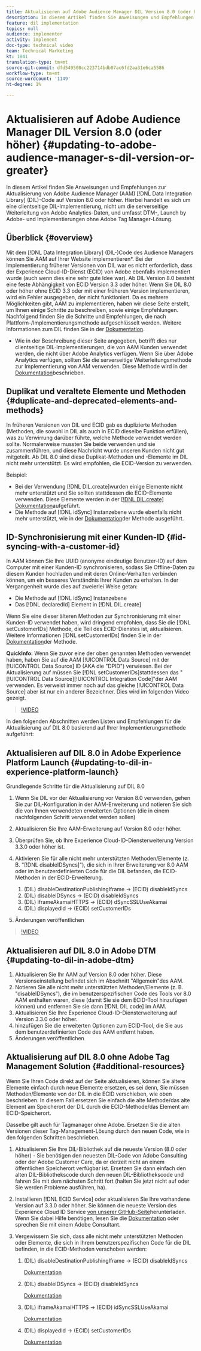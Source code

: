 ```yaml
---
title: Aktualisieren auf Adobe Audience Manager DIL Version 8.0 (oder höher)
description: In diesem Artikel finden Sie Anweisungen und Empfehlungen zur Aktualisierung von Adobe Audience Manager (AAM) Data Integration Library (DIL)-Code auf Version 8.0 oder höher. Hierbei handelt es sich um eine clientseitige DIL-Implementierung, nicht um die serverseitige Weiterleitung von Adobe Analytics-Daten, und umfasst DTM-, Launch by Adobe- und Implementierungen ohne Adobe Tag Manager-Lösung.
feature: dil implementation
topics: null
audience: implementer
activity: implement
doc-type: technical video
team: Technical Marketing
kt: 1841
translation-type: tm+mt
source-git-commit: dfd549508cc223714bdb07ac6fd2aa31e6ca5586
workflow-type: tm+mt
source-wordcount: '1149'
ht-degree: 1%

---
```



# Aktualisieren auf Adobe Audience Manager DIL Version 8.0 (oder höher) {#updating-to-adobe-audience-manager-s-dil-version-or-greater}

In diesem Artikel finden Sie Anweisungen und Empfehlungen zur Aktualisierung von Adobe Audience Manager (AAM) [!DNL Data Integration Library] (DIL)-Code auf Version 8.0 oder höher. Hierbei handelt es sich um eine clientseitige DIL-Implementierung, nicht um die serverseitige Weiterleitung von Adobe Analytics-Daten, und umfasst DTM-, Launch by Adobe- und Implementierungen ohne Adobe Tag Manager-Lösung.

## Überblick {#overview}

Mit dem [!DNL Data Integration Library] (DIL-)Code des Audience Managers können Sie AAM auf Ihrer Website implementieren*. Bei der Implementierung früherer Versionen von DIL war es nicht erforderlich, dass der Experience Cloud-ID-Dienst (ECID) von Adobe ebenfalls implementiert wurde (auch wenn dies eine sehr gute Idee war). Ab DIL Version 8.0 besteht eine feste Abhängigkeit von ECID Version 3.3 oder höher. Wenn Sie DIL 8.0 oder höher ohne ECID 3.3 oder mit einer früheren Version implementieren, wird ein Fehler ausgegeben, der nicht funktioniert. Da es mehrere Möglichkeiten gibt, AAM zu implementieren, haben wir diese Seite erstellt, um Ihnen einige Schritte zu beschreiben, sowie einige Empfehlungen. Nachfolgend finden Sie die Schritte und Empfehlungen, die nach Plattform-/Implementierungsmethode aufgeschlüsselt werden. Weitere Informationen zum DIL finden Sie in der [Dokumentation](https://marketing.adobe.com/resources/help/en_US/aam/c_dil.html).

* Wie in der Beschreibung dieser Seite angegeben, betrifft dies nur clientseitige DIL-Implementierungen, die von AAM Kunden verwendet werden, die nicht über Adobe Analytics verfügen. Wenn Sie über Adobe Analytics verfügen, sollten Sie die serverseitige Weiterleitungsmethode zur Implementierung von AAM verwenden. Diese Methode wird in der [Dokumentation](https://marketing.adobe.com/resources/help/en_US/reference/ssf.html)beschrieben.

## Duplikat und veraltete Elemente und Methoden {#duplicate-and-deprecated-elements-and-methods}

In früheren Versionen von DIL und ECID gab es duplizierte Methoden (Methoden, die sowohl in DIL als auch in ECID dieselbe Funktion erfüllen), was zu Verwirrung darüber führte, welche Methode verwendet werden sollte. Normalerweise mussten Sie beide verwenden und sie zusammenführen, und diese Nachricht wurde unseren Kunden nicht gut mitgeteilt. Ab DIL 8.0 sind diese Duplikat-Methoden und -Elemente im DIL nicht mehr unterstützt. Es wird empfohlen, die ECID-Version zu verwenden.

Beispiel:

* Bei der Verwendung [!DNL DIL.create]wurden einige Elemente nicht mehr unterstützt und Sie sollten stattdessen die ECID-Elemente verwenden. Diese Elemente werden in der [[!DNL DIL.create] Dokumentation](https://marketing.adobe.com/resources/help/en_US/aam/r_dil_create.html)aufgeführt.
* Die Methode auf [!DNL idSync] Instanzebene wurde ebenfalls nicht mehr unterstützt, wie in der [Dokumentation](https://marketing.adobe.com/resources/help/en_US/aam/r_dil_idsync.html)der Methode ausgeführt.

## ID-Synchronisierung mit einer Kunden-ID {#id-syncing-with-a-customer-id}

In AAM können Sie Ihre UUID (anonyme eindeutige Benutzer-ID) auf dem Computer mit einer Kunden-ID synchronisieren, sodass Sie Offline-Daten zu diesem Kunden hochladen und mit deren Online-Verhalten verbinden können, um ein besseres Verständnis Ihrer Kunden zu erhalten. In der Vergangenheit wurde dies auf zweierlei Weise getan:

* Die Methode auf [!DNL idSync] Instanzebene
* Das [!DNL declaredId] Element in [!DNL DIL.create]

Wenn Sie eine dieser älteren Methoden zur Synchronisierung mit einer Kunden-ID verwendet haben, wird dringend empfohlen, dass Sie die [!DNL setCustomerIDs] Methode, die Teil des ECID-Dienstes ist, aktualisieren. Weitere Informationen [!DNL setCustomerIDs] finden Sie in der [Dokumentation](https://marketing.adobe.com/resources/help/en_US/mcvid/mcvid_setcustomerids.html)der Methode.

**QuickInfo:** Wenn Sie zuvor eine der oben genannten Methoden verwendet haben, haben Sie auf die AAM [!UICONTROL Data Source] mit der [!UICONTROL Data Source] ID (AKA die &quot;DPID&quot;) verwiesen. Bei der Aktualisierung auf müssen Sie [!DNL setCustomerIDs]stattdessen das &quot; [!UICONTROL Data Source][!UICONTROL Integration Code]&quot;der AAM verwenden. Es verweist immer noch auf das gleiche [!UICONTROL Data Source] aber ist nur ein anderer Bezeichner. Dies wird im folgenden Video gezeigt.

>[!VIDEO](https://video.tv.adobe.com/v/23873/?quality=12)

In den folgenden Abschnitten werden Listen und Empfehlungen für die Aktualisierung auf DIL 8.0 basierend auf Ihrer Implementierungsmethode aufgeführt:

## Aktualisieren auf DIL 8.0 in Adobe Experience Platform Launch {#updating-to-dil-in-experience-platform-launch}

Grundlegende Schritte für die Aktualisierung auf DIL 8.0

1. Wenn Sie DIL vor der Aktualisierung vor Version 8.0 verwenden, gehen Sie zur DIL-Konfiguration in der AAM-Erweiterung und notieren Sie sich die von Ihnen verwendeten erweiterten Optionen (die in einem nachfolgenden Schritt verwendet werden sollen)
1. Aktualisieren Sie Ihre AAM-Erweiterung auf Version 8.0 oder höher.
1. Überprüfen Sie, ob Ihre Experience Cloud-ID-Diensterweiterung Version 3.3.0 oder höher ist.
1. Aktivieren Sie für alle nicht mehr unterstützten Methoden/Elemente (z. B. &quot;[!DNL disableIDSyncs]&quot;), die sich in Ihrer Erweiterung vor 8.0 AAM oder im benutzerdefinierten Code für die DIL befanden, die ECID-Methoden in der ECID-Erweiterung.

   1. (DIL) disableDestinationPublishingIframe -> (ECID) disableIdSyncs
   1. (DIL) disableIDSyncs -> (ECID) disableIdSyncs
   1. (DIL) iframeAkamaiHTTPS -> (ECID) dSyncSSLUseAkamai
   1. (DIL) displayedId -> (ECID) setCustomerIDs

1. Änderungen veröffentlichen

>[!VIDEO](https://video.tv.adobe.com/v/23874/?quality=12)

## Aktualisieren auf DIL 8.0 in Adobe DTM {#updating-to-dil-in-adobe-dtm}

1. Aktualisieren Sie Ihr AAM auf Version 8.0 oder höher. Diese Versionseinstellung befindet sich im Abschnitt &quot;Allgemein&quot;des AAM.
1. Notieren Sie alle nicht mehr unterstützten Methoden/Elemente (z. B. &quot;disableIDSyncs&quot;), die im benutzerspezifischen Code des Tools vor 8.0 AAM enthalten waren, diese (damit Sie sie dem ECID-Tool hinzufügen können) und entfernen Sie sie dann [!DNL DIL code] im AAM.
1. Aktualisieren Sie Ihre Experience Cloud-ID-Diensterweiterung auf Version 3.3.0 oder höher.
1. hinzufügen Sie die erweiterten Optionen zum ECID-Tool, die Sie aus dem benutzerdefinierten Code des AAM entfernt haben.
1. Änderungen veröffentlichen

## Aktualisierung auf DIL 8.0 ohne Adobe Tag Management Solution {#additional-resources}

Wenn Sie Ihren Code direkt auf der Seite aktualisieren, können Sie ältere Elemente einfach durch neue Elemente ersetzen, es sei denn, Sie müssen Methoden/Elemente von der DIL in die ECID verschieben, wie oben beschrieben. In diesem Fall ersetzen Sie einfach die alte Methode/das alte Element am Speicherort der DIL durch die ECID-Methode/das Element am ECID-Speicherort.

Dasselbe gilt auch für Tagmanager ohne Adobe. Ersetzen Sie die alten Versionen dieser Tag-Management-Lösung durch den neuen Code, wie in den folgenden Schritten beschrieben.

1. Aktualisieren Sie Ihre DIL-Bibliothek auf die neueste Version (8.0 oder höher) - Sie benötigen den neuesten DIL-Code von Adobe Consulting oder der Adobe Customer Care, da er derzeit nicht an einem öffentlichen Speicherort verfügbar ist. Ersetzen Sie dann einfach den alten DIL-Bibliothekscode durch den neuen DIL-Bibliothekscode und fahren Sie mit dem nächsten Schritt fort (halten Sie jetzt nicht auf oder Sie werden Probleme ausführen, ha).
1. Installieren [!DNL ECID Service] oder aktualisieren Sie Ihre vorhandene Version auf 3.3.0 oder höher. Sie können die neueste Version des Experience Cloud ID Service [von unserer GitHub-Seite](https://github.com/Adobe-Marketing-Cloud/id-service/releases)herunterladen. Wenn Sie dabei Hilfe benötigen, lesen Sie die [Dokumentation](https://marketing.adobe.com/resources/help/de_DE/mcvid/) oder sprechen Sie mit einem Adobe Consultant.

1. Vergewissern Sie sich, dass alle nicht mehr unterstützten Methoden oder Elemente, die sich in Ihrem benutzerspezifischen Code für die DIL befinden, in die ECID-Methoden verschoben werden:

   1. (DIL) disableDestinationPublishingIframe -> (ECID) disableIdSyncs

      [Dokumentation](https://marketing.adobe.com/resources/help/en_US/mcvid/mcvid-disableidsync.html)

   1. (DIL) disableIDSyncs -> (ECID) disableIdSyncs

      [Dokumentation](https://marketing.adobe.com/resources/help/en_US/mcvid/mcvid-disableidsync.html)

   1. (DIL) iframeAkamaiHTTPS -> (ECID) idSyncSSLUseAkamai

      [Dokumentation](https://marketing.adobe.com/resources/help/en_US/aam/r_dil_create.html)

   1. (DIL) displayedId -> (ECID) setCustomerIDs

      [Dokumentation](https://marketing.adobe.com/resources/help/en_US/mcvid/mcvid_setcustomerids.html)